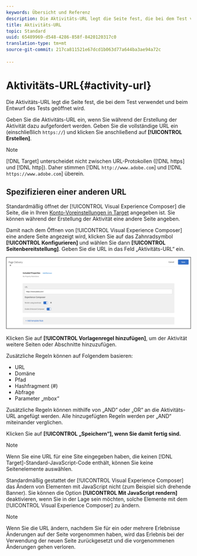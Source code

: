 ```yaml
---
keywords: Übersicht und Referenz
description: Die Aktivitäts-URL legt die Seite fest, die bei dem Test verwendet und beim Entwurf des Tests geöffnet wird.
title: Aktivitäts-URL
topic: Standard
uuid: 65489969-d548-4286-858f-8420120317c0
translation-type: tm+mt
source-git-commit: 217ca811521e67dcd1b063d77a644ba3ae94a72c

---
```



# Aktivitäts-URL{#activity-url}

Die Aktivitäts-URL legt die Seite fest, die bei dem Test verwendet und beim Entwurf des Tests geöffnet wird.

Geben Sie die Aktivitäts-URL ein, wenn Sie während der Erstellung der Aktivität dazu aufgefordert werden. Geben Sie die vollständige URL ein (einschließlich `https://`) und klicken Sie anschließend auf **[!UICONTROL Erstellen]**.

>[!NOTE]
>
>[!DNL Target] unterscheidet nicht zwischen URL-Protokollen ([!DNL https] und [!DNL http]). Daher stimmen [!DNL `http://www.adobe.com`] und [!DNL `https://www.adobe.com`] überein.

## Spezifizieren einer anderen URL

Standardmäßig öffnet der [!UICONTROL Visual Experience Composer] die Seite, die in Ihren [Konto-Voreinstellungen in Target](/help/administrating-target/r-target-account-preferences/target-account-preferences.md) angegeben ist. Sie können während der Erstellung der Aktivität eine andere Seite angeben.

Damit nach dem Öffnen von [!UICONTROL Visual Experience Composer] eine andere Seite angezeigt wird, klicken Sie auf das Zahnradsymbol **[!UICONTROL Konfigurieren]** und wählen Sie dann **[!UICONTROL Seitenbereitstellung]**. Geben Sie die URL in das Feld „Aktivitäts-URL“ ein.

![Dialogfeld „Seitenbereitstellung“](/help/c-activities/t-test-ab/t-test-create-ab/assets/url-config-new.png)

Klicken Sie auf **[!UICONTROL Vorlagenregel hinzufügen]**, um der Aktivität weitere Seiten oder Abschnitte hinzuzufügen.

Zusätzliche Regeln können auf Folgendem basieren:

* URL
* Domäne
* Pfad
* Hashfragment (#)
* Abfrage
* Parameter „mbox“

Zusätzliche Regeln können mithilfe von „AND“ oder „OR“ an die Aktivitäts-URL angefügt werden. Alle hinzugefügten Regeln werden per „AND“ miteinander verglichen.

Klicken Sie auf **[!UICONTROL „Speichern“], wenn Sie damit fertig sind.**

>[!NOTE]
>
>Wenn Sie eine URL für eine Site eingegeben haben, die keinen [!DNL Target]-Standard-JavaScript-Code enthält, können Sie keine Seitenelemente auswählen.

Standardmäßig gestattet der [!UICONTROL Visual Experience Composer] das Ändern von Elementen mit JavaScript nicht (zum Beispiel sich drehende Banner). Sie können die Option **[!UICONTROL Mit JavaScript rendern]** deaktivieren, wenn Sie in der Lage sein möchten, solche Elemente mit dem [!UICONTROL Visual Experience Composer] zu ändern.

>[!NOTE]
>
>Wenn Sie die URL ändern, nachdem Sie für ein oder mehrere Erlebnisse Änderungen auf der Seite vorgenommen haben, wird das Erlebnis bei der Verwendung der neuen Seite zurückgesetzt und die vorgenommenen Änderungen gehen verloren.
